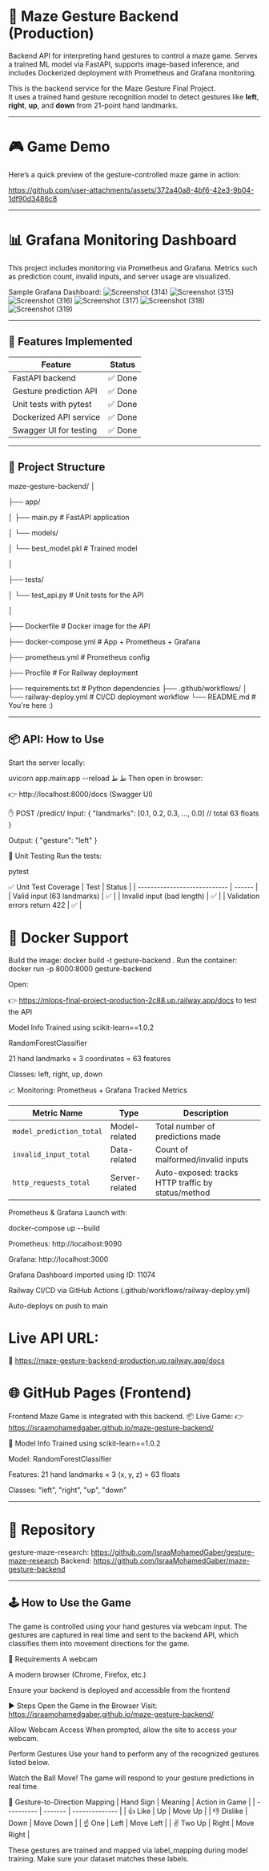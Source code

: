 # 🧠 Maze Gesture Backend (Production)
Backend API for interpreting hand gestures to control a maze game. Serves a trained ML model via FastAPI, supports image-based inference, and includes Dockerized deployment with Prometheus and Grafana monitoring.

This is the backend service for the Maze Gesture Final Project.  
It uses a trained hand gesture recognition model to detect gestures like **left**, **right**, **up**, and **down** from 21-point hand landmarks.

---
# 🎮 Game Demo
Here’s a quick preview of the gesture-controlled maze game in action:

https://github.com/user-attachments/assets/372a40a8-4bf6-42e3-9b04-1df90d3486c8

---

# 📊 Grafana Monitoring Dashboard
This project includes monitoring via Prometheus and Grafana. Metrics such as prediction count, invalid inputs, and server usage are visualized.

Sample Grafana Dashboard:
![Screenshot (314)](https://github.com/user-attachments/assets/5dc7131d-faa6-421d-a4af-2b9ae489e0a1)
![Screenshot (315)](https://github.com/user-attachments/assets/8d1b2324-edca-4c0c-b246-412b574cc7c7)
![Screenshot (316)](https://github.com/user-attachments/assets/0527435e-2651-4e4c-be3b-98a5d2300c9a)
![Screenshot (317)](https://github.com/user-attachments/assets/3c7e337b-910f-406b-8c6a-a34554d803a6)
![Screenshot (318)](https://github.com/user-attachments/assets/64c030b8-51e4-4f0f-afba-240f3d1091b5)
![Screenshot (319)](https://github.com/user-attachments/assets/d8ef758a-dde2-49ae-8112-210c55fb40ed)

---
## 🚀 Features Implemented

| Feature                     | Status |
|----------------------------|--------|
| FastAPI backend            | ✅ Done |
| Gesture prediction API     | ✅ Done |
| Unit tests with pytest     | ✅ Done |
| Dockerized API service     | ✅ Done |
| Swagger UI for testing     | ✅ Done |

---

## 📁 Project Structure

maze-gesture-backend/
│

├── app/

│ ├── main.py # FastAPI application

│ └── models/

│ └── best_model.pkl # Trained model

│

├── tests/

│ └── test_api.py # Unit tests for the API

│

├── Dockerfile # Docker image for the API

├── docker-compose.yml # App + Prometheus + Grafana

├── prometheus.yml # Prometheus config

├── Procfile # For Railway deployment

├── requirements.txt # Python dependencies
├── .github/workflows/
│ └── railway-deploy.yml # CI/CD deployment workflow
└── README.md # You're here :)


---

## 📦 API: How to Use

Start the server locally:

uvicorn app.main:app --reload
ط
ط
Then open in browser:

👉 http://localhost:8000/docs (Swagger UI)

✋ POST /predict/
Input:
{
  "landmarks": [0.1, 0.2, 0.3, ..., 0.0]  // total 63 floats
}

Output:
{
  "gesture": "left"
}

🧪 Unit Testing
Run the tests:

pytest

✅ Unit Test Coverage
| Test                         | Status |
| ---------------------------- | ------ |
| Valid input (63 landmarks)   | ✅     | 
| Invalid input (bad length)   | ✅     |
| Validation errors return 422 | ✅     |

# 🐳 Docker Support
Build the image:
docker build -t gesture-backend .
Run the container:
docker run -p 8000:8000 gesture-backend

Open:

👉 https://mlops-final-project-production-2c88.up.railway.app/docs to test the API

 Model Info
Trained using scikit-learn==1.0.2

RandomForestClassifier

21 hand landmarks × 3 coordinates = 63 features

Classes: left, right, up, down

📈 Monitoring: Prometheus + Grafana
Tracked Metrics

| Metric Name              | Type           | Description                                        |
| ------------------------ | -------------- | -------------------------------------------------- |
| `model_prediction_total` | Model-related  | Total number of predictions made                   |
| `invalid_input_total`    | Data-related   | Count of malformed/invalid inputs                  |
| `http_requests_total`    | Server-related | Auto-exposed: tracks HTTP traffic by status/method |

Prometheus & Grafana
Launch with:

docker-compose up --build

Prometheus: http://localhost:9090

Grafana: http://localhost:3000

Grafana Dashboard imported using ID: 11074

Railway
CI/CD via GitHub Actions (.github/workflows/railway-deploy.yml)

Auto-deploys on push to main

# Live API URL:
🔗 https://maze-gesture-backend-production.up.railway.app/docs

# 🌐 GitHub Pages (Frontend)
Frontend Maze Game is integrated with this backend.
📦 Live Game:
👉 https://israamohamedgaber.github.io/maze-gesture-backend/

🧠 Model Info
Trained using scikit-learn==1.0.2

Model: RandomForestClassifier

Features: 21 hand landmarks × 3 (x, y, z) = 63 floats

Classes: "left", "right", "up", "down"

---
# 🔗 Repository
gesture-maze-research: https://github.com/IsraaMohamedGaber/gesture-maze-research
Backend: https://github.com/IsraaMohamedGaber/maze-gesture-backend

---
## 🕹️ How to Use the Game
The game is controlled using your hand gestures via webcam input. The gestures are captured in real time and sent to the backend API, which classifies them into movement directions for the game.

🔧 Requirements
A webcam

A modern browser (Chrome, Firefox, etc.)

Ensure your backend is deployed and accessible from the frontend

▶️ Steps
Open the Game in the Browser
Visit: https://israamohamedgaber.github.io/maze-gesture-backend/

Allow Webcam Access
When prompted, allow the site to access your webcam.

Perform Gestures
Use your hand to perform any of the recognized gestures listed below.

Watch the Ball Move!
The game will respond to your gesture predictions in real time.

🤖 Gesture-to-Direction Mapping
| Hand Sign  | Meaning | Action in Game |
| ---------- | ------- | -------------- |
| 👍 Like    | Up      | Move Up        |
| 👎 Dislike | Down    | Move Down      |
| ☝️ One     | Left    | Move Left      |
| ✌️ Two Up  | Right   | Move Right     |

These gestures are trained and mapped via label_mapping during model training. Make sure your dataset matches these labels.
